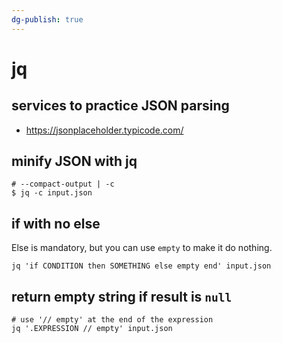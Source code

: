 ```yaml
---
dg-publish: true
---
```

# jq

## services to practice JSON parsing

- <https://jsonplaceholder.typicode.com/>

## minify JSON with jq

```shell
# --compact-output | -c
$ jq -c input.json
```

## if with no else

Else is mandatory, but you can use `empty` to make it do nothing.

```shell
jq 'if CONDITION then SOMETHING else empty end' input.json
```


## return empty string if result is `null`

```shell
# use '// empty' at the end of the expression
jq '.EXPRESSION // empty' input.json
```
